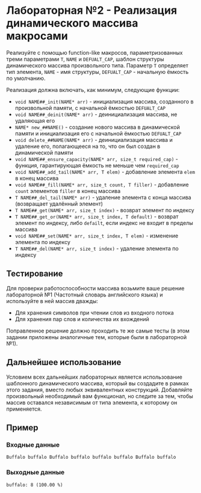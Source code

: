 # Лабораторная №2 - Реализация динамического массива макросами

Реализуйте с помощью function-like макросов, параметризованных треми параметрами `T`, `NAME` и
`DEFUALT_CAP`, шаблон структуры динамического массива произвольного типа. Параметр `T` определяет
тип элемента, `NAME` - имя структуры, `DEFUALT_CAP` - начальную ёмкость по умолчанию.

Реализация должна включать, как минимум, следующие функции:

* `void NAME##_init(NAME* arr)` - инициализация массива, созданного в произвольной памяти, с
  начальной ёмкостью `DEFUALT_CAP`
* `void NAME##_deinit(NAME* arr)` - деинициализация массива, не удаляющая его
* `NAME* new_##NAME()` - создание нового массива в динамической памяти и инициализация его с
  начальной ёмкостью `DEFUALT_CAP`
* `void delete_##NAME(NAME* arr)` - деинициализация массива и удаление его, полагающееся на то, что
  он был создан в динамической памяти
* `void NAME##_ensure_capacity(NAME* arr, size_t required_cap)` - функция, гарантирующая ёмкость не
  меньше чем `required_cap`
* `void NAME##_add_tail(NAME* arr, T elem)` - добавление элемента `elem` в конец массива
* `void NAME##_fill(NAME* arr, size_t count, T filler)` - добавление `count` элементов `filler` в
  конец массива
* `T NAME##_del_tail(NAME* arr)` - удаление элемента с конца массива (возвращает удалённый элемент)
* `T NAME##_get(NAME* arr, size_t index)` - возврат элемент по индексу
* `T NAME##_get_or(NAME* arr, size_t index, T default)` - возврат элемент по индексу, либо
  `defailt`, если индекс не входит в пределы массива
* `void NAME##_set(NAME* arr, size_t index, T elem)` - изменение элемента по индексу
* `T NAME##_del(NAME* arr, size_t index)` - удаление элемента по индексу

## Тестирование

Для проверки работоспособности массива возьмите ваше решение лабораторной №1 (Частотный словарь
английского языка) и используйте в ней массив дважды:
* Для хранения символов при чтении слов из входного потока
* Для хранения пар слов и количества их вхождений

Поправленное решение должно проходить те же самые тесты (в этом задании приложены аналогичные тем,
которые были в лабораторной №1).

## Дальнейшее использование

Условием всех дальнейших лабораторных является использование шаблонного динамического массива,
который вы создадите в рамках этого задания, вместо любых эквивалентных конструкций. Добавляйте
произвольный необходимый вам функционал, но следите за тем, чтобы массив оставался независимым
от типа элемента, к которому он применяется.

## Пример

### Входные данные

```
Buffalo buffalo Buffalo buffalo buffalo buffalo Buffalo buffalo
```

### Выходные данные

```
buffalo: 8 (100.00 %)

```
